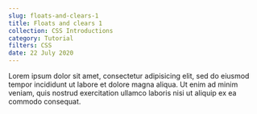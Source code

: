 ```yaml
---
slug: floats-and-clears-1
title: Floats and clears 1
collection: CSS Introductions
category: Tutorial
filters: CSS
date: 22 July 2020
---
```

Lorem ipsum dolor sit amet, consectetur adipisicing elit, sed do eiusmod tempor incididunt ut labore et dolore magna aliqua. Ut enim ad minim veniam, quis nostrud exercitation ullamco laboris nisi ut aliquip ex ea commodo consequat.
